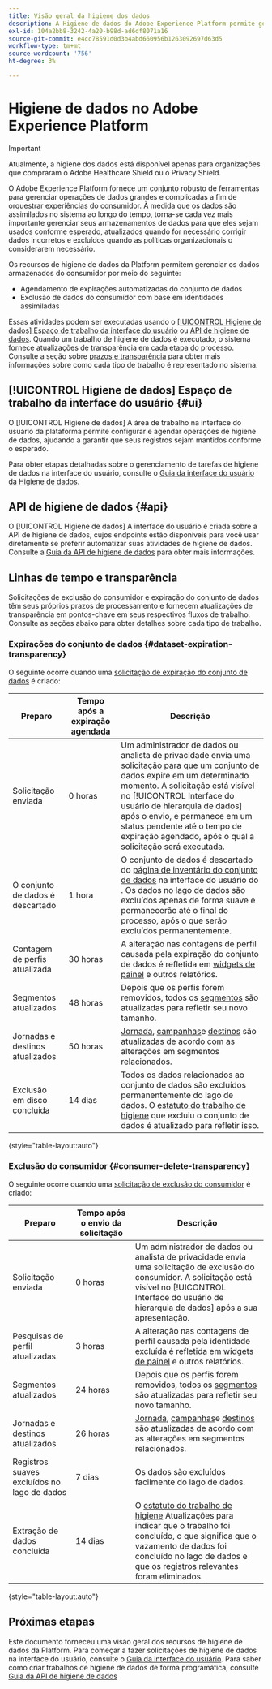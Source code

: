 ```yaml
---
title: Visão geral da higiene dos dados
description: A Higiene de dados do Adobe Experience Platform permite gerenciar o ciclo de vida de seus dados ao atualizar ou limpar registros desatualizados ou imprecisos.
exl-id: 104a2bb8-3242-4a20-b98d-ad6df8071a16
source-git-commit: e4cc78591d0d3b4abd660956b1263092697d63d5
workflow-type: tm+mt
source-wordcount: '756'
ht-degree: 3%

---
```


# Higiene de dados no Adobe Experience Platform

>[!IMPORTANT]
>
>Atualmente, a higiene dos dados está disponível apenas para organizações que compraram o Adobe Healthcare Shield ou o Privacy Shield.

O Adobe Experience Platform fornece um conjunto robusto de ferramentas para gerenciar operações de dados grandes e complicadas a fim de orquestrar experiências do consumidor. À medida que os dados são assimilados no sistema ao longo do tempo, torna-se cada vez mais importante gerenciar seus armazenamentos de dados para que eles sejam usados conforme esperado, atualizados quando for necessário corrigir dados incorretos e excluídos quando as políticas organizacionais o considerarem necessário.

Os recursos de higiene de dados da Platform permitem gerenciar os dados armazenados do consumidor por meio do seguinte:

* Agendamento de expirações automatizadas do conjunto de dados
* Exclusão de dados do consumidor com base em identidades assimiladas

Essas atividades podem ser executadas usando o [[!UICONTROL Higiene de dados] Espaço de trabalho da interface do usuário](#ui) ou [API de higiene de dados](#api). Quando um trabalho de higiene de dados é executado, o sistema fornece atualizações de transparência em cada etapa do processo. Consulte a seção sobre [prazos e transparência](#timelines-and-transparency) para obter mais informações sobre como cada tipo de trabalho é representado no sistema.

## [!UICONTROL Higiene de dados] Espaço de trabalho da interface do usuário {#ui}

O [!UICONTROL Higiene de dados] A área de trabalho na interface do usuário da plataforma permite configurar e agendar operações de higiene de dados, ajudando a garantir que seus registros sejam mantidos conforme o esperado.

Para obter etapas detalhadas sobre o gerenciamento de tarefas de higiene de dados na interface do usuário, consulte o [Guia da interface do usuário da Higiene de dados](./ui/overview.md).

## API de higiene de dados {#api}

O [!UICONTROL Higiene de dados] A interface do usuário é criada sobre a API de higiene de dados, cujos endpoints estão disponíveis para você usar diretamente se preferir automatizar suas atividades de higiene de dados. Consulte a [Guia da API de higiene de dados](./api/overview.md) para obter mais informações.

## Linhas de tempo e transparência

Solicitações de exclusão do consumidor e expiração do conjunto de dados têm seus próprios prazos de processamento e fornecem atualizações de transparência em pontos-chave em seus respectivos fluxos de trabalho. Consulte as seções abaixo para obter detalhes sobre cada tipo de trabalho.

### Expirações do conjunto de dados {#dataset-expiration-transparency}

O seguinte ocorre quando uma [solicitação de expiração do conjunto de dados](./ui/dataset-expiration.md) é criado:

| Preparo | Tempo após a expiração agendada | Descrição |
| --- | --- | --- |
| Solicitação enviada | 0 horas | Um administrador de dados ou analista de privacidade envia uma solicitação para que um conjunto de dados expire em um determinado momento. A solicitação está visível no [!UICONTROL Interface do usuário de hierarquia de dados] após o envio, e permanece em um status pendente até o tempo de expiração agendado, após o qual a solicitação será executada. |
| O conjunto de dados é descartado | 1 hora | O conjunto de dados é descartado do [página de inventário do conjunto de dados](../catalog/datasets/user-guide.md) na interface do usuário do . Os dados no lago de dados são excluídos apenas de forma suave e permanecerão até o final do processo, após o que serão excluídos permanentemente. |
| Contagem de perfis atualizada | 30 horas | A alteração nas contagens de perfil causada pela expiração do conjunto de dados é refletida em [widgets de painel](../dashboards/guides/profiles.md#profile-count-trend) e outros relatórios. |
| Segmentos atualizados | 48 horas | Depois que os perfis forem removidos, todos os [segmentos](../segmentation/home.md) são atualizadas para refletir seu novo tamanho. |
| Jornadas e destinos atualizados | 50 horas | [Jornada](https://experienceleague.adobe.com/docs/journey-optimizer/using/orchestrate-journeys/about-journeys/journey.html), [campanhas](https://experienceleague.adobe.com/docs/journey-optimizer/using/campaigns/get-started-with-campaigns.html)e [destinos](../destinations/home.md) são atualizadas de acordo com as alterações em segmentos relacionados. |
| Exclusão em disco concluída | 14 dias | Todos os dados relacionados ao conjunto de dados são excluídos permanentemente do lago de dados. O [estatuto do trabalho de higiene](./ui/browse.md#view-details) que excluiu o conjunto de dados é atualizado para refletir isso. |

{style=&quot;table-layout:auto&quot;}

### Exclusão do consumidor {#consumer-delete-transparency}

O seguinte ocorre quando uma [solicitação de exclusão do consumidor](./ui/delete-consumer.md) é criado:

| Preparo | Tempo após o envio da solicitação | Descrição |
| --- | --- | --- |
| Solicitação enviada | 0 horas | Um administrador de dados ou analista de privacidade envia uma solicitação de exclusão do consumidor. A solicitação está visível no [!UICONTROL Interface do usuário de hierarquia de dados] após a sua apresentação. |
| Pesquisas de perfil atualizadas | 3 horas | A alteração nas contagens de perfil causada pela identidade excluída é refletida em [widgets de painel](../dashboards/guides/profiles.md#profile-count-trend) e outros relatórios. |
| Segmentos atualizados | 24 horas | Depois que os perfis forem removidos, todos os [segmentos](../segmentation/home.md) são atualizadas para refletir seu novo tamanho. |
| Jornadas e destinos atualizados | 26 horas | [Jornada](https://experienceleague.adobe.com/docs/journey-optimizer/using/orchestrate-journeys/about-journeys/journey.html), [campanhas](https://experienceleague.adobe.com/docs/journey-optimizer/using/campaigns/get-started-with-campaigns.html)e [destinos](../destinations/home.md) são atualizadas de acordo com as alterações em segmentos relacionados. |
| Registros suaves excluídos no lago de dados | 7 dias | Os dados são excluídos facilmente do lago de dados. |
| Extração de dados concluída | 14 dias | O [estatuto do trabalho de higiene](./ui/browse.md#view-details) Atualizações para indicar que o trabalho foi concluído, o que significa que o vazamento de dados foi concluído no lago de dados e que os registros relevantes foram eliminados. |

{style=&quot;table-layout:auto&quot;}

## Próximas etapas

Este documento forneceu uma visão geral dos recursos de higiene de dados da Platform. Para começar a fazer solicitações de higiene de dados na interface do usuário, consulte o [Guia da interface do usuário](./ui/overview.md). Para saber como criar trabalhos de higiene de dados de forma programática, consulte [Guia da API de higiene de dados](./api/overview.md)
